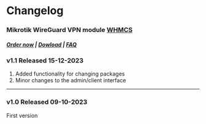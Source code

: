 # Changelog

### Mikrotik WireGuard VPN module **[WHMCS](https://puqcloud.com/link.php?id=77)** 

#####  [Order now](https://puqcloud.com/index.php?rp=/store/whmcs-module-mikrotik-wireguard-vpn) | [Dowload](https://download.puqcloud.com/WHMCS/servers/PUQ_WHMCS-Mikrotik-WireGuard-VPN/) | [FAQ](https://faq.puqcloud.com/)

### v1.1 Released 15-12-2023

1. Added functionality for changing packages
2. Minor changes to the admin/client interface

- - - - - -

### v1.0 Released 09-10-2023

First version
